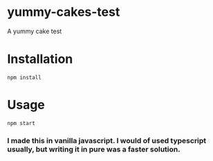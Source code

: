 # yummy-cakes-test
A yummy cake test

# Installation
```console
npm install
```
# Usage
```console
npm start
```


### I made this in vanilla javascript. I would of used typescript usually, but writing it in pure was a faster solution.
